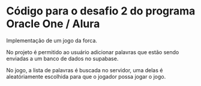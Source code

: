 # Código para o desafio 2 do programa Oracle One / Alura

Implementação de um jogo da forca.

No projeto é permitido ao usuário adicionar palavras que estão sendo enviadas a um banco de dados no supabase.

No jogo, a lista de palavras é buscada no servidor, uma delas é aleatóriamente escolhida para que o jogador possa jogar o jogo.
